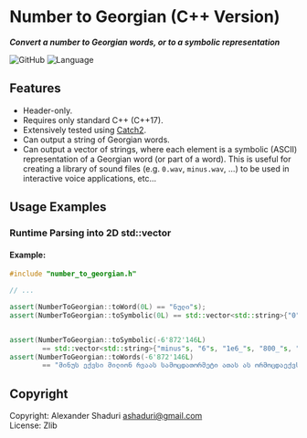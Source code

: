# Number to Georgian (C++ Version)
***Convert a number to Georgian words, or to a symbolic representation***

![GitHub](https://img.shields.io/github/license/ashaduri/number-to-georgian-cpp)
![Language](https://img.shields.io/badge/language-ISO%20C++17-blue)


## Features
- Header-only.
- Requires only standard C++ (C++17).
- Extensively tested using [Catch2](https://github.com/catchorg/Catch2).
- Can output a string of Georgian words.
- Can output a vector of strings, where each element is a symbolic (ASCII) representation
of a Georgian word (or part of a word). This is useful for creating a library of sound
files (e.g. `0.wav`, `minus.wav`, ...) to be used in interactive voice applications, etc... 


## Usage Examples

### Runtime Parsing into 2D std::vector

#### Example:

``` C++
#include "number_to_georgian.h"

// ...

assert(NumberToGeorgian::toWord(0L) == "ნული"s);
assert(NumberToGeorgian::toSymbolic(0L) == std::vector<std::string>{"0"s});


assert(NumberToGeorgian::toSymbolic(-6'872'146L)
		== std::vector<std::string>{"minus"s, "6"s, "1e6_"s, "800_"s, "60_"s, "12"s, "1000_"s, "100_"s, "40_"s, "6"s});
assert(NumberToGeorgian::toWords(-6'872'146L)
		== "მინუს ექვსი მილიონ რვაას სამოცდათორმეტი ათას ას ორმოცდაექვსი"s);
```


## Copyright

Copyright: Alexander Shaduri <ashaduri@gmail.com>   
License: Zlib
